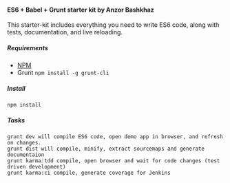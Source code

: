#### ES6 + Babel + Grunt starter kit by Anzor Bashkhaz

This starter-kit includes everything you need to write ES6 code, along with tests, documentation, and live reloading.

##### Requirements
* [NPM](https://nodejs.org/en/)
* Grunt `npm install -g grunt-cli`

##### Install
    npm install

##### Tasks
    grunt dev will compile ES6 code, open demo app in browser, and refresh on changes.
    grunt dist will compile, minify, extract sourcemaps and generate documentaion
    grunt karma:tdd compile, open browser and wait for code changes (test driven development)
    grunt karma:ci compile, generate coverage for Jenkins
